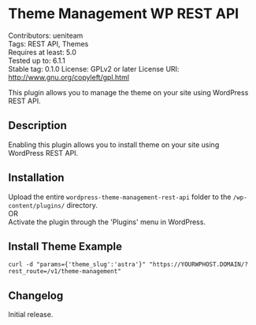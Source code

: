 # Theme Management WP REST API
Contributors: ueniteam  
Tags: REST API, Themes  
Requires at least: 5.0  
Tested up to: 6.1.1  
Stable tag: 0.1.0
License: GPLv2 or later
License URI: http://www.gnu.org/copyleft/gpl.html 

This plugin allows you to manage the theme on your site using WordPress REST API.

## Description

Enabling this plugin allows you to install theme on your site using WordPress REST API.


## Installation

Upload the entire `wordpress-theme-management-rest-api` folder to the `/wp-content/plugins/` directory.  
OR  
Activate the plugin through the 'Plugins' menu in WordPress.  

## Install Theme Example

```shell
curl -d "params={'theme_slug':'astra'}" "https://YOURWPHOST.DOMAIN/?rest_route=/v1/theme-management"
```

## Changelog


Initial release.
